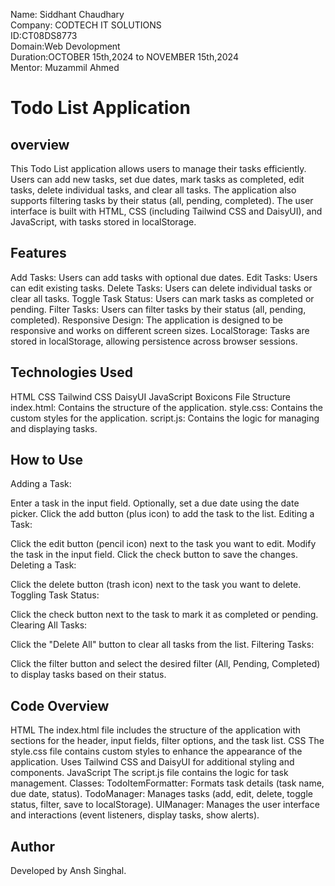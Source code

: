 Name: Siddhant Chaudhary <br>
Company: CODTECH IT SOLUTIONS<br>
ID:CT08DS8773<br>
Domain:Web Devolopment<br>
Duration:OCTOBER 15th,2024 to NOVEMBER 15th,2024 <br>
Mentor: Muzammil Ahmed
<br>

# Todo List Application 
## overview
This Todo List application allows users to manage their tasks efficiently. Users can add new tasks, set due dates, mark tasks as completed, edit tasks, delete individual tasks, and clear all tasks. The application also supports filtering tasks by their status (all, pending, completed). The user interface is built with HTML, CSS (including Tailwind CSS and DaisyUI), and JavaScript, with tasks stored in localStorage.

## Features
Add Tasks: Users can add tasks with optional due dates.
Edit Tasks: Users can edit existing tasks.
Delete Tasks: Users can delete individual tasks or clear all tasks.
Toggle Task Status: Users can mark tasks as completed or pending.
Filter Tasks: Users can filter tasks by their status (all, pending, completed).
Responsive Design: The application is designed to be responsive and works on different screen sizes.
LocalStorage: Tasks are stored in localStorage, allowing persistence across browser sessions.

## Technologies Used
HTML
CSS
Tailwind CSS
DaisyUI
JavaScript
Boxicons
File Structure
index.html: Contains the structure of the application.
style.css: Contains the custom styles for the application.
script.js: Contains the logic for managing and displaying tasks.

## How to Use
Adding a Task:

Enter a task in the input field.
Optionally, set a due date using the date picker.
Click the add button (plus icon) to add the task to the list.
Editing a Task:

Click the edit button (pencil icon) next to the task you want to edit.
Modify the task in the input field.
Click the check button to save the changes.
Deleting a Task:

Click the delete button (trash icon) next to the task you want to delete.
Toggling Task Status:

Click the check button next to the task to mark it as completed or pending.
Clearing All Tasks:

Click the "Delete All" button to clear all tasks from the list.
Filtering Tasks:

Click the filter button and select the desired filter (All, Pending, Completed) to display tasks based on their status.

## Code Overview
HTML
The index.html file includes the structure of the application with sections for the header, input fields, filter options, and the task list.
CSS
The style.css file contains custom styles to enhance the appearance of the application.
Uses Tailwind CSS and DaisyUI for additional styling and components.
JavaScript
The script.js file contains the logic for task management.
Classes:
TodoItemFormatter: Formats task details (task name, due date, status).
TodoManager: Manages tasks (add, edit, delete, toggle status, filter, save to localStorage).
UIManager: Manages the user interface and interactions (event listeners, display tasks, show alerts).
## Author
Developed by Ansh Singhal.
